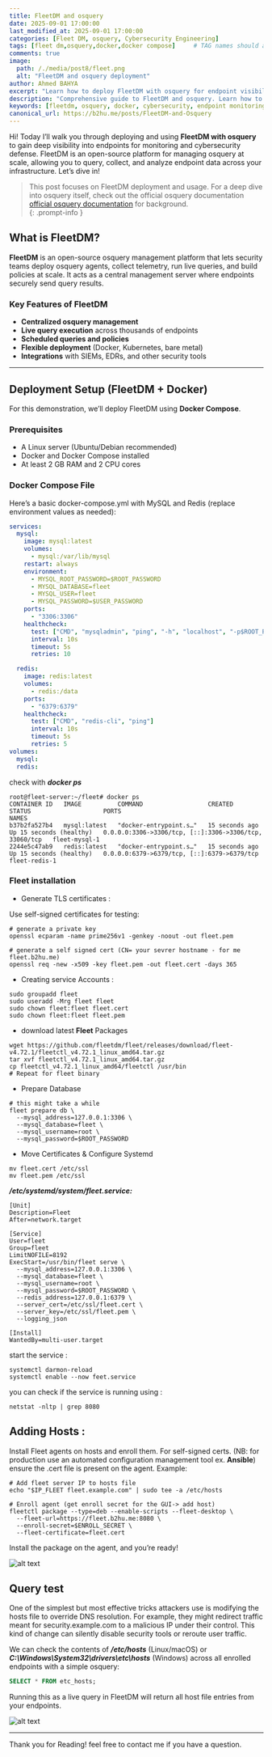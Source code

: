 ```yaml
---
title: FleetDM and osquery
date: 2025-09-01 17:00:00 
last_modified_at: 2025-09-01 17:00:00
categories: [Fleet DM, osquery, Cybersecurity Engineering]
tags: [fleet dm,osquery,docker,docker compose]     # TAG names should always be lowercase
comments: true
image:
  path: /./media/post8/fleet.png
  alt: "FleetDM and osquery deployment"
author: Ahmed BAHYA
excerpt: "Learn how to deploy FleetDM with osquery for endpoint visibility and monitoring. Complete walkthrough with Docker setup, configuration, and integration into your cybersecurity stack."
description: "Comprehensive guide to FleetDM and osquery. Learn how to deploy FleetDM with Docker, manage osquery agents, and integrate with your cybersecurity monitoring stack for enhanced visibility and defense."
keywords: [fleetdm, osquery, docker, cybersecurity, endpoint monitoring, purple team, siem, detection, response]
canonical_url: https://b2hu.me/posts/FleetDM-and-Osquery
---
```


Hi! Today I’ll walk you through deploying and using **FleetDM with osquery** to gain deep visibility into endpoints for monitoring and cybersecurity defense. FleetDM is an open-source platform for managing osquery at scale, allowing you to query, collect, and analyze endpoint data across your infrastructure. Let’s dive in!

> This post focuses on FleetDM deployment and usage. For a deep dive into osquery itself, check out the official osquery documentation [official osquery documentation](https://osquery.readthedocs.io/en/stable/) for background.  
{: .prompt-info }

## What is FleetDM?

**FleetDM** is an open-source osquery management platform that lets security teams deploy osquery agents, collect telemetry, run live queries, and build policies at scale. It acts as a central management server where endpoints securely send query results.  

### Key Features of FleetDM
- **Centralized osquery management**
- **Live query execution** across thousands of endpoints
- **Scheduled queries and policies**
- **Flexible deployment** (Docker, Kubernetes, bare metal)
- **Integrations** with SIEMs, EDRs, and other security tools

---
## Deployment Setup (FleetDM + Docker)

For this demonstration, we’ll deploy FleetDM using **Docker Compose**.

### Prerequisites
- A Linux server (Ubuntu/Debian recommended)
- Docker and Docker Compose installed
- At least 2 GB RAM and 2 CPU cores

### Docker Compose File
Here’s a basic docker-compose.yml with MySQL and Redis (replace environment values as needed):

```yaml
services:
  mysql:
    image: mysql:latest
    volumes:
      - mysql:/var/lib/mysql
    restart: always
    environment:
      - MYSQL_ROOT_PASSWORD=$ROOT_PASSWORD
      - MYSQL_DATABASE=fleet
      - MYSQL_USER=fleet
      - MYSQL_PASSWORD=$USER_PASSWORD
    ports:
      - "3306:3306"
    healthcheck:
      test: ["CMD", "mysqladmin", "ping", "-h", "localhost", "-p$ROOT_PASSWORD"]
      interval: 10s
      timeout: 5s
      retries: 10

  redis:
    image: redis:latest
    volumes:
      - redis:/data
    ports:
      - "6379:6379"
    healthcheck:
      test: ["CMD", "redis-cli", "ping"]
      interval: 10s
      timeout: 5s
      retries: 5
volumes:
  mysql:
  redis:
```
check with ***docker ps***
```shell
root@fleet-server:~/fleet# docker ps
CONTAINER ID   IMAGE          COMMAND                  CREATED          STATUS                    PORTS                                                    NAMES
b37b2fa527b4   mysql:latest   "docker-entrypoint.s…"   15 seconds ago   Up 15 seconds (healthy)   0.0.0.0:3306->3306/tcp, [::]:3306->3306/tcp, 33060/tcp   fleet-mysql-1
2244e5c47ab9   redis:latest   "docker-entrypoint.s…"   15 seconds ago   Up 15 seconds (healthy)   0.0.0.0:6379->6379/tcp, [::]:6379->6379/tcp              fleet-redis-1
``` 
### Fleet installation 
- Generate TLS certificates :

Use self-signed certificates for testing:
```shell
# generate a private key 
openssl ecparam -name prime256v1 -genkey -noout -out fleet.pem

# generate a self signed cert (CN= your sevrer hostname - for me fleet.b2hu.me)
openssl req -new -x509 -key fleet.pem -out fleet.cert -days 365
``` 
- Creating service Accounts :
```shell
sudo groupadd fleet
sudo useradd -Mrg fleet fleet
sudo chown fleet:fleet fleet.cert
sudo chown fleet:fleet fleet.pem
```
- download latest **Fleet** Packages 
```shell
wget https://github.com/fleetdm/fleet/releases/download/fleet-v4.72.1/fleetctl_v4.72.1_linux_amd64.tar.gz
tar xvf fleetctl_v4.72.1_linux_amd64.tar.gz
cp fleetctl_v4.72.1_linux_amd64/fleetctl /usr/bin
# Repeat for fleet binary
```
- Prepare Database
```shell
# this might take a while 
fleet prepare db \
  --mysql_address=127.0.0.1:3306 \
  --mysql_database=fleet \
  --mysql_username=root \
  --mysql_password=$ROOT_PASSWORD
```
- Move Certificates & Configure Systemd
```shell
mv fleet.cert /etc/ssl
mv fleet.pem /etc/ssl
```

***/etc/systemd/system/fleet.service:***

```shell
[Unit]
Description=Fleet
After=network.target

[Service]
User=fleet
Group=fleet
LimitNOFILE=8192
ExecStart=/usr/bin/fleet serve \
  --mysql_address=127.0.0.1:3306 \
  --mysql_database=fleet \
  --mysql_username=root \
  --mysql_password=$ROOT_PASSWORD \
  --redis_address=127.0.0.1:6379 \
  --server_cert=/etc/ssl/fleet.cert \
  --server_key=/etc/ssl/fleet.pem \
  --logging_json

[Install]
WantedBy=multi-user.target
```

start the service :

```shell
systemctl darmon-reload 
systemctl enable --now feet.service
```
you can check if the service is running using :

```shell
netstat -nltp | grep 8080
```
## Adding Hosts : 
Install Fleet agents on hosts and enroll them. For self-signed certs. (NB: for production use  an automated configuration management tool ex. **Ansible**) ensure the .cert file is present on the agent. Example:
```shell
# Add fleet server IP to hosts file
echo "$IP_FLEET fleet.example.com" | sudo tee -a /etc/hosts

# Enroll agent (get enroll secret for the GUI-> add host)
fleetctl package --type=deb --enable-scripts --fleet-desktop \
  --fleet-url=https://fleet.b2hu.me:8080 \
  --enroll-secret=$ENROLL_SECRET \
  --fleet-certificate=fleet.cert
```
Install the package on the agent, and you’re ready!

![alt text](../media/post8/image.png)

## Query test

One of the simplest but most effective tricks attackers use is modifying the hosts file to override DNS resolution. For example, they might redirect traffic meant for security.example.com to a malicious IP under their control. This kind of change can silently disable security tools or reroute user traffic.

We can check the contents of ***/etc/hosts*** (Linux/macOS) or ***C:\Windows\System32\drivers\etc\hosts*** (Windows) across all enrolled endpoints with a simple osquery:

```sql
SELECT * FROM etc_hosts;
```
Running this as a live query in FleetDM will return all host file entries from your endpoints.

![alt text](../media/post8/query_res.png)

---

Thank you for Reading! feel free to contact me if you have a question.
